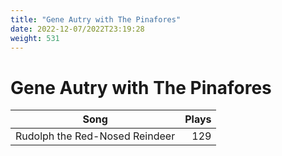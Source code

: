 ```yaml
---
title: "Gene Autry with The Pinafores"
date: 2022-12-07/2022T23:19:28
weight: 531
---
```


# Gene Autry with The Pinafores

 Song | Plays 
----- | -----:
Rudolph the Red-Nosed Reindeer | 129
